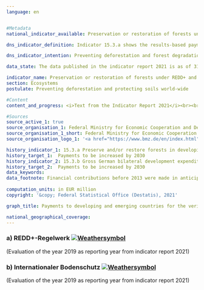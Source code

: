 ```yaml
---
language: en    


#Metadata    
national_indicator_available: Preservation or restoration of forests under REDD+ and investment in international soil protection    

dns_indicator_definition: Indicator 15.3.a shows the results-based payments by Germany to developing and emerging countries for the verified preservation or restoration of forests under the REDD+ rulebook. Indicator 15.3.b covers Germany’s gross bilateral development expenditure in connection with the implementation of the UN Convention to Combat Desertification (UNCCD) in developing and emerging countries.    

dns_indicator_intention: Preventing deforestation and forest degradation (damage), managing forests sustainably, restoring forests and creating new woodland all directly and indirectly help to maintain biodiversity, improve soil, water and air quality, reduce soil erosion, cut CO<sub>2</sub> emissions, sequester carbon, and safeguard important prospects of development and income-generation for forest-rich countries. The aim is to keep increasing payments under the REDD+ rulebook until 2030. Healthy soils are an essential natural resource that is extremely difficult if not impossible to renew. They play a pivotal role in food production, the mitigation of the effects of frequent and extreme weather events, the conservation of biodiversity and the provision of essential ecosystem services. The goal is therefore to continuously increase Germany’s contribution to international soil protection until 2030. At the international level, combating desertification is one of the topics of the three Rio Conventions, alongside biodiversity and climate change.    

data_state: The data published in the indicator report 2021 is as of 31.12.2020. The data shown on the DNS-Online-Platform is updated regularly, so that more current data may be available online than published in the indicator report 2021.    

indicator_name: Preservation or restoration of forests under REDD+ and investment in international soil protection    
section: Ecosystems    
postulate: Preventing deforestation and protecting soils world-wide    

#Content    
content_and_progress: <i>Text from the Indicator Report 2021</i><br><br>Indicator 15.3.a is based on the rulebook for reducing emissions from deforestation and forest degradation, or REDD+. REDD+ is an international concept which financially rewards governments and local communities in developing countries for reducing deforestation and thereby demonstrably cutting emissions. Contributions are paid in line with the scale of the emissions reduction measured or the amount of additional carbon sequestered. The data sources for the indicator are the financial reports compiled by the Federal Ministry for Economic Cooperation and Development and the Federal Ministry for the Environment, Nature Conservation and Nuclear Safety. The data have been collected annually since 2008. Duplicate counting is avoided by means of the mandatory establishment of a register.<br><br>The overall trend is positive. During the 2009-2019 reporting period, payments rose from EUR 3.0 million to EUR 63.5 million. The years 2011 and 2015 both saw a fall in payments. Of the funds paid out in 2019, EUR 50 million (78.7%) went to the multilateral Forest Carbon Partnership Facility (FCPF) and EUR 13.5 million (21.3%) to the bilateral REDD Early Movers Programme. No payments were made to the Amazon Fund for Forest Conservation and Climate in 2018 and 2019.<br><br>The indicator depicts part of Germany’s official development expenditure on the preservation, sustainable management and restoration of forests. Germany also supports the FCPF Readiness Fund and other programmes. Altogether, total spending for international forest conservation for 2019 amounted to EUR 660.4 million.<br><br>The data source for indicator 15.3.b is the statistics on German official development assistance which are compiled by the Federal Statistical Office on behalf of the Federal Ministry for Economic Cooperation and Development. Relevant projects are any which Target to combat desertification or to mitigate the effects of droughts by preventing or reducing soil degradation, restoring degraded land or recultivating desert regions. However, the amounts paid give no indication as to the actual development of soil quality.<br><br>Gross development expenditure to combat desertification worldwide rose strongly in the reporting period starting in 2009. The indicator has developed positively with regard to the target set. Gross expenditure was most recently recorded at EUR 745.6 million for 2019, an 18-fold increase on the equivalent figure for 2009. A similar trend is discernible in the funds committed, which were most recently recorded at EUR 896.2 million.<br><br>Development spending under the REDD+ rulebook and in the context of the UNCCD is part of climate finance (indicator [13.1.b](https://sustainabledevelopment-deutschland.github.io/en/13-1-b/)) and of official development assistance (indicator [17.1](https://sustainabledevelopment-deutschland.github.io/en/17-1-a/)).    

#Sources    
source_active_1: true
source_organisation_1: Federal Ministry for Economic Cooperation and Development
source_organisation_1_short: Federal Ministry for Economic Cooperation and Development
source_organisation_logo_1: '<a href="https://www.bmz.de/en/index.html"><img src="https://g205sdgs.github.io/sdg-indicators/public/LogosEn/bmz.png" alt=" Federal Ministry for Economic Cooperation and Development" title="Click here to visit the homepage of the organization" style="border: transparent"/></a>'    

history_indicator_1: 15.3.a Preserve and/or restore forests in developing countries under the REDD+ rulebook                    
history_target_1:  Payments to be increased by 2030
history_indicator_2: 15.3.b Gross German bilateral development expenditure to implement the UN Convention to Combat Desertification                    
history_target_2:  Payments to be increased by 2030    
data_keywords:    
data_footnote: Financial contributions before 2013 were made in anticipation of the REDD+ rulebook.    
    
computation_units: in EUR million    
copyright: '&copy; Federal Statistical Office (Destatis), 2021'    

graph_title: Payments to developing and emerging countries for the verified preservation and/or restoration of forests under the REDD+ rulebook and gross development assistance for international soil protection    

national_geographical_coverage:     
---    
```

<div>
  <div class="my-header">
    <h3>a) REDD+-Regelwerk
      <a href="https://sustainabledevelopment-deutschland.github.io/en/status/"><img src="https://g205sdgs.github.io/sdg-indicators/public/Wettersymbole/Sonne.png" title="If the trend continues, the target value will be met or the difference between the target value and the current value will be less than 5&nbsp;%" alt="Weathersymbol" />
      </a>
    </h3>
  </div>
  <div class="my-header-note">
    <span> (Evaluation of the year 2019 as reporting year from indicator report 2021)</span>
  </div>
</div>
<div>
  <div class="my-header">
    <h3>b) Internationaler Bodenschutz
      <a href="https://sustainabledevelopment-deutschland.github.io/en/status/"><img src="https://g205sdgs.github.io/sdg-indicators/public/Wettersymbole/Sonne.png" title="If the trend continues, the target value will be met or the difference between the target value and the current value will be less than 5&nbsp;%" alt="Weathersymbol" />
      </a>
    </h3>
  </div>
  <div class="my-header-note">
    <span> (Evaluation of the year 2019 as reporting year from indicator report 2021)</span>
  </div>
</div>